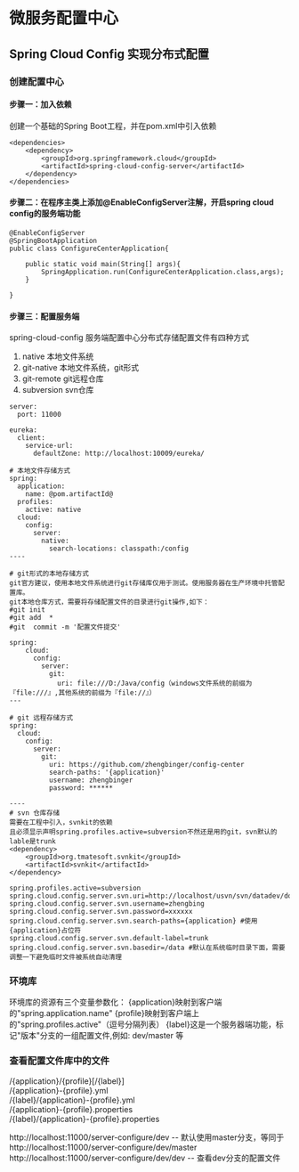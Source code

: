 # 微服务配置中心
## Spring Cloud Config 实现分布式配置
### 创建配置中心
#### 步骤一：加入依赖
创建一个基础的Spring Boot工程，并在pom.xml中引入依赖
````
<dependencies>
    <dependency>
        <groupId>org.springframework.cloud</groupId>
        <artifactId>spring-cloud-config-server</artifactId>
    </dependency>
</dependencies>
````
#### 步骤二：在程序主类上添加@EnableConfigServer注解，开启spring cloud config的服务端功能
````
@EnableConfigServer
@SpringBootApplication
public class ConfigureCenterApplication{

    public static void main(String[] args){
        SpringApplication.run(ConfigureCenterApplication.class,args);
    }

}
````
#### 步骤三：配置服务端
spring-cloud-config 服务端配置中心分布式存储配置文件有四种方式
1. native       本地文件系统
2. git-native   本地文件系统，git形式   
3. git-remote   git远程仓库
4. subversion   svn仓库
````
server:
  port: 11000

eureka:
  client:
    service-url:
      defaultZone: http://localhost:10009/eureka/

# 本地文件存储方式
spring:
  application:
    name: @pom.artifactId@
  profiles:
    active: native
  cloud:
    config:
      server:
        native:
          search-locations: classpath:/config
----

# git形式的本地存储方式
git官方建议，使用本地文件系统进行git存储库仅用于测试。使用服务器在生产环境中托管配置库。
git本地仓库方式，需要将存储配置文件的目录进行git操作,如下：   
#git init   
#git add  *    
#git  commit -m '配置文件提交'

spring:
    cloud:
      config:
        server:
          git:
            uri: file:///D:/Java/config（windows文件系统的前缀为『file:///』,其他系统的前缀为『file://』）
---

# git 远程存储方式
spring:
  cloud:
    config:
      server:
        git:
          uri: https://github.com/zhengbinger/config-center
          search-paths: '{application}'
          username: zhengbinger
          password: ******

----
# svn 仓库存储
需要在工程中引入，svnkit的依赖
且必须显示声明spring.profiles.active=subversion不然还是用的git，svn默认的lable是trunk
<dependency>
	<groupId>org.tmatesoft.svnkit</groupId>
	<artifactId>svnkit</artifactId>
</dependency>

spring.profiles.active=subversion
spring.cloud.config.server.svn.uri=http://localhost/usvn/svn/datadev/docs/config/
spring.cloud.config.server.svn.username=zhengbing
spring.cloud.config.server.svn.password=xxxxxx
spring.cloud.config.server.svn.search-paths={application} #使用{application}占位符
spring.cloud.config.server.svn.default-label=trunk
spring.cloud.config.server.svn.basedir=/data #默认在系统临时目录下面，需要调整一下避免临时文件被系统自动清理
````

### 环境库
环境库的资源有三个变量参数化：
{application}映射到客户端的"spring.application.name"
{profile}映射到客户端上的"spring.profiles.active"（逗号分隔列表）
{label}这是一个服务器端功能，标记"版本"分支的一组配置文件,例如: dev/master 等

### 查看配置文件库中的文件   
/{application}/{profile}[/{label}]   
/{application}-{profile}.yml   
/{label}/{application}-{profile}.yml   
/{application}-{profile}.properties   
/{label}/{application}-{profile}.properties   

http://localhost:11000/server-configure/dev       -- 默认使用master分支，等同于  http://localhost:11000/server-configure/dev/master
http://localhost:11000/server-configure/dev/dev   -- 查看dev分支的配置文件



